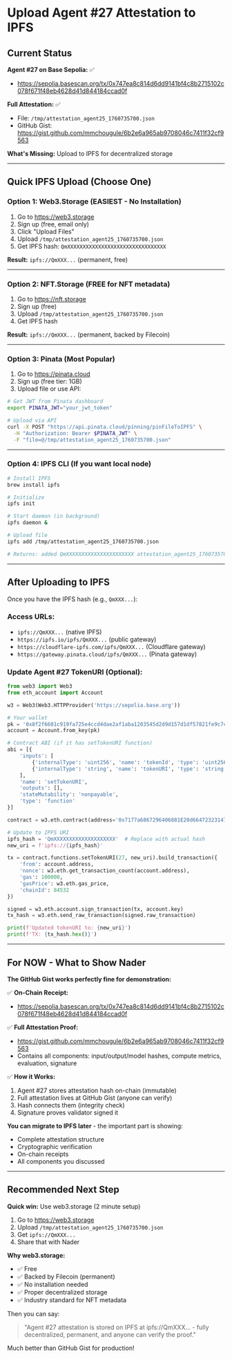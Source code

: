 # Upload Agent #27 Attestation to IPFS

## Current Status

**Agent #27 on Base Sepolia:** ✅
- https://sepolia.basescan.org/tx/0x747ea8c814d6dd9141bf4c8b2715102c078f671f48eb4628d41d844184ccad0f

**Full Attestation:** ✅
- File: `/tmp/attestation_agent25_1760735700.json`
- GitHub Gist: https://gist.github.com/mmchougule/6b2e6a965ab9708046c7411f32cf9563

**What's Missing:** Upload to IPFS for decentralized storage

---

## Quick IPFS Upload (Choose One)

### Option 1: Web3.Storage (EASIEST - No Installation)

1. Go to https://web3.storage
2. Sign up (free, email only)
3. Click "Upload Files"
4. Upload `/tmp/attestation_agent25_1760735700.json`
5. Get IPFS hash: `QmXXXXXXXXXXXXXXXXXXXXXXXXXXXXXXXX`

**Result:** `ipfs://QmXXX...` (permanent, free)

---

### Option 2: NFT.Storage (FREE for NFT metadata)

1. Go to https://nft.storage
2. Sign up (free)
3. Upload `/tmp/attestation_agent25_1760735700.json`
4. Get IPFS hash

**Result:** `ipfs://QmXXX...` (permanent, backed by Filecoin)

---

### Option 3: Pinata (Most Popular)

1. Go to https://pinata.cloud
2. Sign up (free tier: 1GB)
3. Upload file or use API:

```bash
# Get JWT from Pinata dashboard
export PINATA_JWT="your_jwt_token"

# Upload via API
curl -X POST "https://api.pinata.cloud/pinning/pinFileToIPFS" \
  -H "Authorization: Bearer $PINATA_JWT" \
  -F "file=@/tmp/attestation_agent25_1760735700.json"
```

---

### Option 4: IPFS CLI (If you want local node)

```bash
# Install IPFS
brew install ipfs

# Initialize
ipfs init

# Start daemon (in background)
ipfs daemon &

# Upload file
ipfs add /tmp/attestation_agent25_1760735700.json

# Returns: added QmXXXXXXXXXXXXXXXXXXXXXX attestation_agent25_1760735700.json
```

---

## After Uploading to IPFS

Once you have the IPFS hash (e.g., `QmXXX...`):

### Access URLs:
- `ipfs://QmXXX...` (native IPFS)
- `https://ipfs.io/ipfs/QmXXX...` (public gateway)
- `https://cloudflare-ipfs.com/ipfs/QmXXX...` (Cloudflare gateway)
- `https://gateway.pinata.cloud/ipfs/QmXXX...` (Pinata gateway)

### Update Agent #27 TokenURI (Optional):

```python
from web3 import Web3
from eth_account import Account

w3 = Web3(Web3.HTTPProvider('https://sepolia.base.org'))

# Your wallet
pk = '0x8f2f6601c919fa725e4ccd4dae2af1aba1203545d2d9d157d1df57821fe9c7c0'
account = Account.from_key(pk)

# Contract ABI (if it has setTokenURI function)
abi = [{
    'inputs': [
        {'internalType': 'uint256', 'name': 'tokenId', 'type': 'uint256'},
        {'internalType': 'string', 'name': 'tokenURI', 'type': 'string'}
    ],
    'name': 'setTokenURI',
    'outputs': [],
    'stateMutability': 'nonpayable',
    'type': 'function'
}]

contract = w3.eth.contract(address='0x7177a6867296406881E20d6647232314736Dd09A', abi=abi)

# Update to IPFS URI
ipfs_hash = 'QmXXXXXXXXXXXXXXXXXXXX'  # Replace with actual hash
new_uri = f'ipfs://{ipfs_hash}'

tx = contract.functions.setTokenURI(27, new_uri).build_transaction({
    'from': account.address,
    'nonce': w3.eth.get_transaction_count(account.address),
    'gas': 100000,
    'gasPrice': w3.eth.gas_price,
    'chainId': 84532
})

signed = w3.eth.account.sign_transaction(tx, account.key)
tx_hash = w3.eth.send_raw_transaction(signed.raw_transaction)

print(f'Updated tokenURI to: {new_uri}')
print(f'TX: {tx_hash.hex()}')
```

---

## For NOW - What to Show Nader

**The GitHub Gist works perfectly fine for demonstration:**

✅ **On-Chain Receipt:**
- https://sepolia.basescan.org/tx/0x747ea8c814d6dd9141bf4c8b2715102c078f671f48eb4628d41d844184ccad0f

✅ **Full Attestation Proof:**
- https://gist.github.com/mmchougule/6b2e6a965ab9708046c7411f32cf9563
- Contains all components: input/output/model hashes, compute metrics, evaluation, signature

✅ **How it Works:**
1. Agent #27 stores attestation hash on-chain (immutable)
2. Full attestation lives at GitHub Gist (anyone can verify)
3. Hash connects them (integrity check)
4. Signature proves validator signed it

**You can migrate to IPFS later** - the important part is showing:
- Complete attestation structure
- Cryptographic verification
- On-chain receipts
- All components you discussed

---

## Recommended Next Step

**Quick win:** Use web3.storage (2 minute setup)

1. Go to https://web3.storage
2. Upload `/tmp/attestation_agent25_1760735700.json`
3. Get `ipfs://QmXXX...`
4. Share that with Nader

**Why web3.storage:**
- ✅ Free
- ✅ Backed by Filecoin (permanent)
- ✅ No installation needed
- ✅ Proper decentralized storage
- ✅ Industry standard for NFT metadata

Then you can say:
> "Agent #27 attestation is stored on IPFS at ipfs://QmXXX... - fully decentralized, permanent, and anyone can verify the proof."

Much better than GitHub Gist for production!
